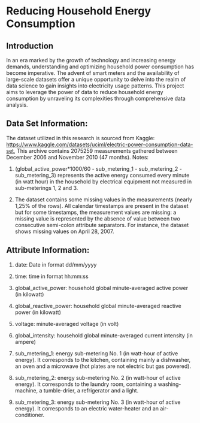 # Reducing Household Energy Consumption

## Introduction

In an era marked by the growth of technology and increasing energy demands, understanding and optimizing household power consumption has become imperative. The advent of smart meters and the availability of large-scale datasets offer a unique opportunity to delve into the realm of data science to gain insights into electricity usage patterns. This project aims to leverage the power of data to reduce household energy consumption by unraveling its complexities through comprehensive data analysis.

## Data Set Information:

The dataset utilized in this research is sourced from Kaggle: https://www.kaggle.com/datasets/uciml/electric-power-consumption-data-set, This archive contains 2075259 measurements gathered between December 2006 and November 2010 (47 months).
Notes:
1. (global_active_power*1000/60 - sub_metering_1 - sub_metering_2 - sub_metering_3) represents the active energy consumed every minute (in watt hour) in the household by electrical equipment not measured in sub-meterings 1, 2 and 3.

2. The dataset contains some missing values in the measurements (nearly 1,25% of the rows). All calendar timestamps are present in the dataset but for some timestamps, the measurement values are missing: a missing value is represented by the absence of value between two consecutive semi-colon attribute separators. For instance, the dataset shows missing values on April 28, 2007.

## Attribute Information:
1. date: Date in format dd/mm/yyyy

2. time: time in format hh:mm:ss

3. global_active_power: household global minute-averaged active power (in kilowatt)

4. global_reactive_power: household global minute-averaged reactive power (in kilowatt)

5. voltage: minute-averaged voltage (in volt)

6. global_intensity: household global minute-averaged current intensity (in ampere)

7. sub_metering_1: energy sub-metering No. 1 (in watt-hour of active energy). It corresponds to the kitchen, containing mainly a dishwasher, an oven and a microwave (hot plates are not electric but gas powered).

8. sub_metering_2: energy sub-metering No. 2 (in watt-hour of active energy). It corresponds to the laundry room, containing a washing-machine, a tumble-drier, a refrigerator and a light.

9. sub_metering_3: energy sub-metering No. 3 (in watt-hour of active energy). It corresponds to an electric water-heater and an air-conditioner.
